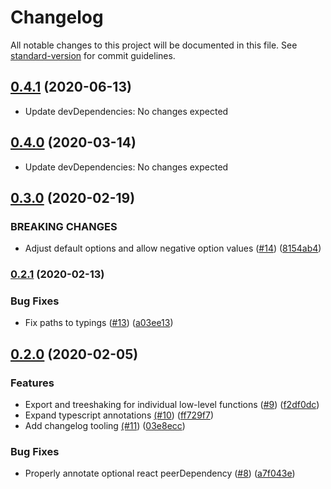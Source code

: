 # Changelog

All notable changes to this project will be documented in this file. See [standard-version](https://github.com/conventional-changelog/standard-version) for commit guidelines.

## [0.4.1](https://github.com/spautz/limited-cache/compare/v0.4.0...v0.4.1) (2020-06-13)

- Update devDependencies: No changes expected

## [0.4.0](https://github.com/spautz/limited-cache/compare/v0.3.0...v0.4.0) (2020-03-14)

- Update devDependencies: No changes expected

## [0.3.0](https://github.com/spautz/limited-cache/compare/v0.2.1...v0.3.0) (2020-02-19)

### BREAKING CHANGES

- Adjust default options and allow negative option values ([#14](https://github.com/spautz/limited-cache/issues/14)) ([8154ab4](https://github.com/spautz/limited-cache/commit/8154ab41cd7bd7a59e910dae16456376a6fb14aa))

### [0.2.1](https://github.com/spautz/limited-cache/compare/v0.2.0...v0.2.1) (2020-02-13)

### Bug Fixes

- Fix paths to typings ([#13](https://github.com/spautz/limited-cache/issues/13)) ([a03ee13](https://github.com/spautz/limited-cache/commit/a03ee133301c0208fda5a6ed3b2040cf5b043016))

## [0.2.0](https://github.com/spautz/limited-cache/compare/v0.1.1...v0.2.0) (2020-02-05)

### Features

- Export and treeshaking for individual low-level functions ([#9](https://github.com/spautz/limited-cache/issues/9)) ([f2df0dc](https://github.com/spautz/limited-cache/commit/f2df0dcde7b3cfbc5d089898483bee71fd8a304f))
- Expand typescript annotations [(#10](https://github.com/spautz/limited-cache/issues/10)) ([ff729f7](https://github.com/spautz/limited-cache/commit/ff729f7163e2a5a22943fd72546e76886118b870))
- Add changelog tooling [(#11](https://github.com/spautz/limited-cache/issues/11)) ([03e8ecc](https://github.com/spautz/limited-cache/commit/03e8ecc369d726526eb5c0b7ca8b258b7cc1deb7))

### Bug Fixes

- Properly annotate optional react peerDependency ([#8](https://github.com/spautz/limited-cache/issues/8)) ([a7f043e](https://github.com/spautz/limited-cache/commit/a7f043ef7266b5e136fc14559d195408c125cb14))
